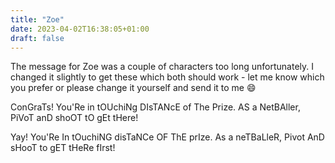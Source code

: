 ```yaml
---
title: "Zoe"
date: 2023-04-02T16:38:05+01:00
draft: false
---
```


The message for Zoe was a couple of characters too long unfortunately. I changed it slightly to get these which both should work - let me know which you prefer or please change it yourself and send it to me 😄

ConGraTs! You'Re in tOUchiNg DIsTANcE of The Prize. AS a NetBAller, PiVoT anD shoOT tO gEt tHere!

Yay! You'Re In tOuchiNG disTaNCe OF ThE prIze. As a neTBaLleR, Pivot AnD sHooT to gET tHeRe fIrst!